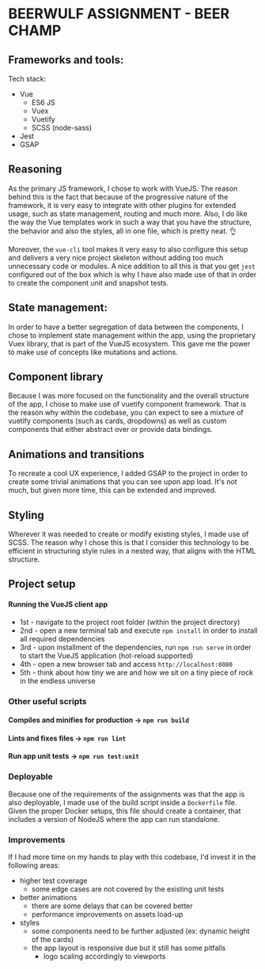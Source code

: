# BEERWULF ASSIGNMENT - BEER CHAMP

## Frameworks and tools:
Tech stack:
- Vue
    - ES6 JS
    - Vuex
    - Vuetify
    - SCSS (node-sass)
- Jest
- GSAP

## Reasoning
As the primary JS framework, I chose to work with VueJS. The reason behind this
is the fact that because of the progressive nature of the framework, it is very easy
to integrate with other plugins for extended usage, such as state management, routing and much more.
Also, I do like the way the Vue templates work in such a way that you have the structure, the
behavior and also the styles, all in one file, which is pretty neat. 👌

Moreover, the `vue-cli` tool makes it very easy to also configure this setup and delivers
a very nice project skeleton without adding too much unnecessary code or modules. A nice addition
to all this is that you get `jest` configured out of the box which is why I have also made use
of that in order to create the component unit and snapshot tests.

## State management:
In order to have a better segregation of data between the components, I chose to implement
state management within the app, using the proprietary Vuex library, that is part of the VueJS
ecosystem. This gave me the power to make use of concepts like mutations and actions.

## Component library
Because I was more focused on the functionality and the overall structure of the app, I chose to
make use of vuetify component framework. That is the reason why within the codebase, you can expect
to see a mixture of vuetify components (such as cards, dropdowns) as well as custom components
that either abstract over or provide data bindings.

## Animations and transitions
To recreate a cool UX experience, I added GSAP to the project in order to create some trivial
animations that you can see upon app load. It's not much, but given more time, this can be
extended and improved.

## Styling
Wherever it was needed to create or modify existing styles, I made use of SCSS. The reason why I chose
this is that I consider this technology to be efficient in structuring style rules in a nested way, 
that aligns with the HTML structure.

## Project setup
#### Running the VueJS client app
* 1st - navigate to the project root folder (within the project directory)
* 2nd - open a new terminal tab and execute `npm install` in order to install all required dependencies
* 3rd - upon installment of the dependencies, run `npm run serve` in order to start the VueJS application (hot-reload supported)
* 4th - open a new browser tab and access `http://localhost:8080` 
* 5th - think about how tiny we are and how we sit on a tiny piece of rock in the endless universe

### Other useful scripts
#### Compiles and minifies for production -> `npm run build`
#### Lints and fixes files -> `npm run lint`
#### Run app unit tests -> `npm run test:unit`

### Deployable
Because one of the requirements of the assignments was that the app is also deployable,
I made use of the build script inside a `Dockerfile` file. Given the proper Docker setups,
this file should create a container, that includes a version of NodeJS where the app
can run standalone. 

### Improvements

If I had more time on my hands to play with this codebase, I'd invest it in the following areas:
- higher test coverage
    - some edge cases are not covered by the existing unit tests
- better animations 
    - there are some delays that can be covered better
    - performance improvements on assets load-up
- styles 
    - some components need to be further adjusted (ex: dynamic height of the cards)
    - the app layout is responsive due but it still has some pitfalls
        - logo scaling accordingly to viewports
        

